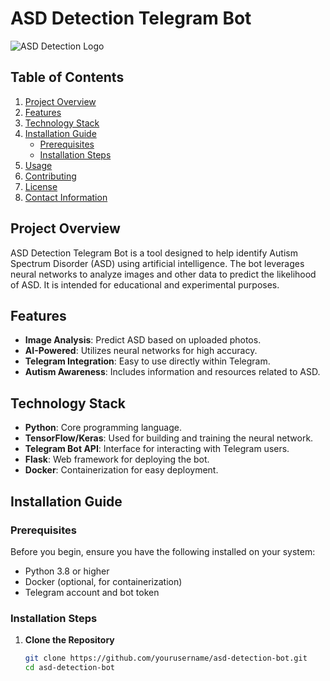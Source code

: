 # ASD Detection Telegram Bot

![ASD Detection Logo](![image](https://github.com/user-attachments/assets/07d1f3d5-c955-457b-b270-54ced3c5356d)
)

## Table of Contents

1. [Project Overview](#project-overview)
2. [Features](#features)
3. [Technology Stack](#technology-stack)
4. [Installation Guide](#installation-guide)
   - [Prerequisites](#prerequisites)
   - [Installation Steps](#installation-steps)
5. [Usage](#usage)
6. [Contributing](#contributing)
7. [License](#license)
8. [Contact Information](#contact-information)

## Project Overview

ASD Detection Telegram Bot is a tool designed to help identify Autism Spectrum Disorder (ASD) using artificial intelligence. The bot leverages neural networks to analyze images and other data to predict the likelihood of ASD. It is intended for educational and experimental purposes.

## Features

- **Image Analysis**: Predict ASD based on uploaded photos.
- **AI-Powered**: Utilizes neural networks for high accuracy.
- **Telegram Integration**: Easy to use directly within Telegram.
- **Autism Awareness**: Includes information and resources related to ASD.

## Technology Stack

- **Python**: Core programming language.
- **TensorFlow/Keras**: Used for building and training the neural network.
- **Telegram Bot API**: Interface for interacting with Telegram users.
- **Flask**: Web framework for deploying the bot.
- **Docker**: Containerization for easy deployment.

## Installation Guide

### Prerequisites

Before you begin, ensure you have the following installed on your system:

- Python 3.8 or higher
- Docker (optional, for containerization)
- Telegram account and bot token

### Installation Steps

1. **Clone the Repository**
   ```bash
   git clone https://github.com/yourusername/asd-detection-bot.git
   cd asd-detection-bot
